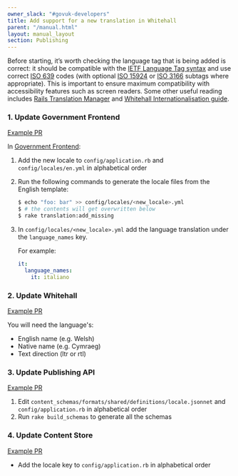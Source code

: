 ```yaml
---
owner_slack: "#govuk-developers"
title: Add support for a new translation in Whitehall
parent: "/manual.html"
layout: manual_layout
section: Publishing
---
```


Before starting, it’s worth checking the language tag that is being added is correct: it should be compatible with the [IETF Language Tag syntax][] and use correct [ISO 639][] codes (with optional [ISO 15924][] or [ISO 3166][] subtags where appropriate). This is important to ensure maximum compatibility with accessibility features such as screen readers. Some other useful reading includes [Rails Translation Manager][] and [Whitehall Internationalisation guide][].

[IETF Language Tag syntax]: https://en.wikipedia.org/wiki/IETF_language_tag#Syntax_of_language_tags
[ISO 639]: https://en.wikipedia.org/wiki/ISO_639-1
[ISO 15924]: https://en.wikipedia.org/wiki/ISO_15924
[ISO 3166]: https://en.wikipedia.org/wiki/ISO_3166-1_alpha-2
[Rails Translation Manager]: https://github.com/alphagov/rails_translation_manager
[Whitehall Internationalisation guide]: https://github.com/alphagov/whitehall/blob/main/docs/internationalisation_guide.md

### 1. Update Government Frontend

[Example PR](https://github.com/alphagov/government-frontend/pull/1382)

In [Government Frontend](https://github.com/alphagov/government-frontend):

1. Add the new locale to `config/application.rb` and `config/locales/en.yml` in alphabetical order
2. Run the following commands to generate the locale files from the English template:

    ```bash
    $ echo "foo: bar" >> config/locales/<new_locale>.yml
    $ # the contents will get overwritten below
    $ rake translation:add_missing
    ```

3. In `config/locales/<new_locale>.yml` add the language translation under the `language_names` key.

    For example:

     ```yaml
     it:
       language_names:
         it: italiano
     ```

### 2. Update Whitehall

[Example PR](https://github.com/alphagov/whitehall/pull/4861)

You will need the language's:

- English name (e.g. Welsh)
- Native name (e.g. Cymraeg)
- Text direction (ltr or rtl)

### 3. Update Publishing API

[Example PR]([https://github.com/alphagov/govuk-content-schemas/pull/906)

1. Edit `content_schemas/formats/shared/definitions/locale.jsonnet` and `config/application.rb` in alphabetical order
2. Run `rake build_schemas` to generate all the schemas

### 4. Update Content Store

[Example PR](https://github.com/alphagov/content-store/pull/1383)

- Add the locale key to `config/application.rb` in alphabetical order
